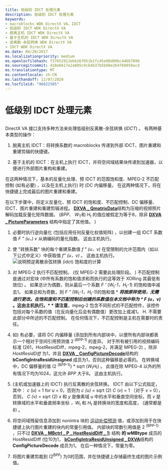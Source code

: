```yaml
---
title: 低级别 IDCT 处理元素
description: 低级别 IDCT 处理元素
keywords:
- macroblocks WDK DirectX VA，IDCT
- 低级别 IDCT WDK DirectX VA
- 脱离主机 IDCT WDK DirectX VA
- 基于主机的 IDCT WDK DirectX VA
- 逆离散-余弦转换 WDK DirectX VA
- IDCT WDK DirectX VA
ms.date: 04/20/2017
ms.localizationpriority: medium
ms.openlocfilehash: f37652912ebb16f051b1fc45e88d09bc44667890
ms.sourcegitcommit: 418e6617e2a695c9cb4b37b5b60e264760858acd
ms.translationtype: MT
ms.contentlocale: zh-CN
ms.lasthandoff: 12/07/2020
ms.locfileid: "96822505"
---
```

# <a name="low-level-idct-processing-elements"></a>低级别 IDCT 处理元素


## <span id="ddk_low_level_idct_processing_elements_gg"></span><span id="DDK_LOW_LEVEL_IDCT_PROCESSING_ELEMENTS_GG"></span>


DirectX VA 接口支持多种方法来处理低级别反离散-余弦转换 (*IDCT*) 。 有两种基本类型的操作：

1.  脱离主机 IDCT：将转换系数的 macroblocks 传递到外部 IDCT、图片重建和重建剪辑的快捷键。

2.  基于主机的 IDCT：在主机上执行 IDCT，并将空间域结果块传递到加速器，以便进行外部图片重构和重建。

在这两种情况下，基本的反量化处理、预 IDCT 的范围饱和度、MPEG-2 不匹配控制 (如有必要) ，以及在主机上执行) 时 (DC 内偏移量。 在这两种情况下，将在快捷键上完成最后的图片重建和重建。

在以下步骤中，将定义反量化、预 IDCT 的饱和度、不匹配控制、DC 偏移量、IDCT、图片重建和重建剪辑进程。 [**DXVA \_ QmatrixData**](/windows-hardware/drivers/ddi/dxva/ns-dxva-_dxva_qmatrixdata)结构为压缩的视频照片解码加载反量化矩阵数据。  (*BPP*、 *W*<sub>T</sub>和 *H*<sub>t</sub> 的值应被假定为等于8，除非 [**DXVA \_ PictureParameters**](/windows-hardware/drivers/ddi/dxva/ns-dxva-_dxva_pictureparameters) 结构中指定了其他值。 ) 

1. 必要时执行逆向量化 (包括应用任何反量化权值矩阵) ，以创建一组 IDCT 系数值 *F " (u，) v* 从熵编码的量化指数。 这由主机执行。

2. 使 "转换系数" 块的每个重建系数值 *f " (u，v)* 在受限制的允许范围内（如以下公式中定义）中获取值 *f" (u，v)* 。 这由主机执行。 ![说明预逆离散余弦转换 (idct) 饱和度的计算](images/formula1.png)

3. 对 MPEG-2 执行不匹配控制。  (仅 MPEG-2 需要此处理阶段。 ) 不匹配控制是通过对宏块 (中所有系数的饱和值求和而执行的这等效于 XORing 其最低有效位) 。 如果总计为偶数，则从最后一个系数 *F '* (*W*<sub>t</sub>*-1，H*<sub>t</sub>*-1*) 的饱和值中减去1。 如果总和为奇数，则 *F " (W*<sub>t</sub>*-1，H*<sub>t</sub><em>-1)</em>的饱和值 * <strong><em>将按原样使用，无需进行更改。在饱和度和不匹配控制后创建的系数值在本文档中称为 * F (u，v)</em> 。这由主机执行。* * 请注意</strong>，mpeg-2 包含不同形式的不匹配控件，该控件包括对每个系数的值（在反向量化后会有偶数值）更改加上或减1。 H. 不需要此部分中所述的不匹配控制。 在任何情况下，不匹配控制是主机在需要时的责任。

     

4. 如) 有必要，请将 DC 内偏移量 (添加到所有内部块中，以便所有内部块都表示一个相对于空间引用预测值 2<sup> (BPP-1) </sup>的差异。 对于所有被引用的视频编码标准 (261，HostResidDiff，mpeg-2，mpeg-2，并满足 MPEG-2) ，除非 *HostResidDiff* 为1，并且 [**DXVA \_ ConfigPictureDecode**](/windows-hardware/drivers/ddi/dxva/ns-dxva-_dxva_configpicturedecode)结构的 **bConfigIntraResidUnsigned** 成员为1，否则这种偏移是必需的。 在转换域中，DC 偏移量的值 (2 <sup> (BPP-1)</sup>) \* sqrt (*W*<sub>t</sub>*H*<sub>t</sub>) 。 此值在除 MPEG-4 以外的所有情况下均为1024，这允许 *BPP* 大于8。 这由主机执行。

5.  (主机或加速器上的 IDCT) 执行反离散的余弦转换。 IDCT 由以下公式指定，其中： *c* (*u*) = 1 for *u* = 0，否则为 *c (u)* = sqrt (2) *C* (*v*) = 1 （对于 *v* = 0），否则， *C (v)* = sqrt (2) *x* 和 *y* 是像素域 *u* 中的水平和垂直空间坐标，而 *v* 是转换域的水平和垂直频率坐标 *，W*<sub>t</sub> 和 *H*<sub>t</sub> 是转换块的宽度和高度， (通常都是 8) 。
6. 将空间域残留信息添加到 nonintra 块的 [运动补偿预测](motion-compensated-prediction.md) 值，或添加到用于在快捷键上执行图片重建的块内的常量引用值。 内部块的常数引用值是 2 <sup> (BPP-1)</sup> ，只不过 [**DXVA \_ MBctrl \_ P \_ HostResidDiff \_ 1**](/windows-hardware/drivers/ddi/dxva/ns-dxva-_dxva_mbctrl_p_hostresiddiff_1)) 结构 **的 wMBtype** 成员的 HostResidDiff (位10为1， [**bConfigIntraResidUnsigned \_ DXVA**](/windows-hardware/drivers/ddi/dxva/ns-dxva-_dxva_configpicturedecode)结构的 **ConfigPictureDecode** 成员为1。 在后一种情况下，常量为零。

7. 将图片重建剪裁到 (2<sup>BPP</sup>) 为0的范围，并在快捷键上存储最终生成的图片示例值。

 

